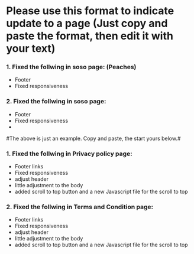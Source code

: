 # Please use this format to indicate update to a page (Just copy and paste the format, then edit it with your text)

### 1. Fixed the follwing in soso page:  (Peaches)
* Footer
* Fixed responsiveness
### 2. Fixed the follwing in soso page:  
* Footer
* Fixed responsiveness
* 
#The above is just an example. Copy and paste, the start yours below.#

### 1. Fixed the follwing in Privacy policy page:  
* Footer links
* Fixed responsiveness
* adjust header
* little adjustment to the body
* added scroll to top button and a new Javascript file for the scroll to top
### 2. Fixed the follwing in Terms and Condition page:  
* Footer links
* Fixed responsiveness
* adjust header
* little adjustment to the body
* added scroll to top button and a new Javascript file for the scroll to top
